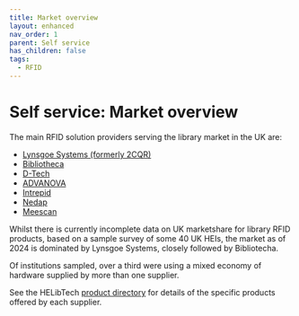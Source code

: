 ```yaml
---
title: Market overview
layout: enhanced
nav_order: 1
parent: Self service
has_children: false
tags:
  - RFID
---
```


# Self service: Market overview

The main RFID solution providers serving the library market in the UK are:

- [Lynsgoe Systems (formerly 2CQR)](https://lyngsoesystems.com/)
- [Bibliotheca](https://www.bibliotheca.com/solutions/)
- [D-Tech](https://d-techinternational.com/?set_country=1)
- [ADVANOVA](https://advanova.co.uk/)
- [Intrepid](https://www.intrepidsecurity.com/library-security/)
- [Nedap](https://nedap.com/)
- [Meescan](https://meescan.com/products/rfid-stations/)

[](https://meescan.com/products/rfid-stations/)Whilst there is currently incomplete data on UK marketshare for library RFID products, based on a sample survey of some 40 UK HEIs, the market as of 2024 is dominated by Lynsgoe Systems, closely followed by Bibliotecha.

Of institutions sampled, over a third were using a mixed economy of hardware supplied by more than one supplier. [](https://meescan.com/products/rfid-stations/)

See the HELibTech [product directory](/product-directory/) for details of the specific products offered by each supplier.
